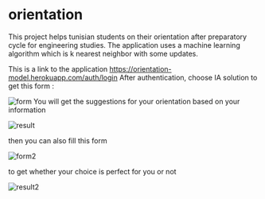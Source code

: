 # orientation
This project helps tunisian students on their orientation after preparatory cycle for engineering studies. The application uses a machine learning algorithm which is k nearest neighbor with some updates. 


This is a link to the application https://orientation-model.herokuapp.com/auth/login
After authentication, choose IA solution to get this form :


![form](https://user-images.githubusercontent.com/54355576/65767999-f31d3180-e12f-11e9-87e4-4cff386d4739.PNG)
You will get the suggestions for your orientation based on your information


![result](https://user-images.githubusercontent.com/54355576/65768001-f4e6f500-e12f-11e9-8c6f-07d81a6f8fe7.PNG)



then you can also fill this form



![form2](https://user-images.githubusercontent.com/54355576/65768000-f44e5e80-e12f-11e9-8599-1c0b22497f23.PNG)



to get whether your choice is perfect for you or not 



![result2](https://user-images.githubusercontent.com/54355576/65768002-f4e6f500-e12f-11e9-8b55-9c55cf45bdc3.PNG)
